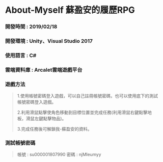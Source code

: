 # About-Myself 蘇盈安的履歷RPG

### 開發時間 : 2019/02/18
### 開發環境 : Unity、Visual Studio 2017
### 使用語言 : C#
### 雲端資料庫 : Arcalet雲端遊戲平台
>
### 遊戲方法
> 1.使用帳號密碼登入遊戲，可以自己註冊帳號密碼，也可以使用底下的測試帳號密碼登入遊戲。
>
> 2.利用滑鼠點擊使角色移動到目標位置並完成任務(利用滑鼠右鍵點擊地板，滑鼠左鍵點擊物品)。
>
> 3.完成任務後可解鎖我-蘇盈安的資料。
>
### 測試帳號密碼
> 帳號 : su000001807990
> 密碼 : njMIeumyy
